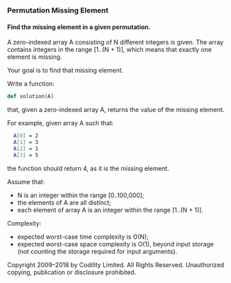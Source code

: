 ### Permutation Missing Element

#### Find the missing element in a given permutation.

A zero-indexed array A consisting of N different integers is given. The array contains integers in the range [1..(N + 1)], which means that exactly one element is missing.

Your goal is to find that missing element.

Write a function:

```Python
def solution(A)
```
that, given a zero-indexed array A, returns the value of the missing element.

For example, given array A such that:
```Bash
  A[0] = 2
  A[1] = 3
  A[2] = 1
  A[3] = 5
```  
the function should return 4, as it is the missing element.

Assume that:

* N is an integer within the range [0..100,000];
* the elements of A are all distinct;
* each element of array A is an integer within the range [1..(N + 1)].

Complexity:

* expected worst-case time complexity is O(N);
* expected worst-case space complexity is O(1), beyond input storage (not counting the storage required for input arguments).

Copyright 2009–2018 by Codility Limited. All Rights Reserved. Unauthorized copying, publication or disclosure prohibited.
